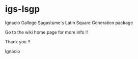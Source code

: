 # igs-lsgp
Ignacio Gallego Sagastume's Latin Square Generation package


Go to the wiki home page for more info !!

Thank you !!

Ignacio
